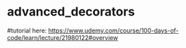 # advanced_decorators
#tutorial here: https://www.udemy.com/course/100-days-of-code/learn/lecture/21980122#overview
